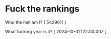 # Fuck the rankings

Who the hell am I?
{ 5429611 }

What fucking year is it?
[ 2024-10-01T22:00:00Z ]
